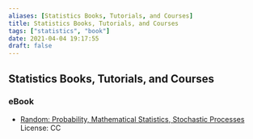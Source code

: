 ```yaml
---
aliases: [Statistics Books, Tutorials, and Courses]
title: Statistics Books, Tutorials, and Courses
tags: ["statistics", "book"]
date: 2021-04-04 19:17:55
draft: false
---
```


## Statistics Books, Tutorials, and Courses

### eBook

- [Random: Probability, Mathematical Statistics, Stochastic Processes](http://www.randomservices.org/random/) License: CC
